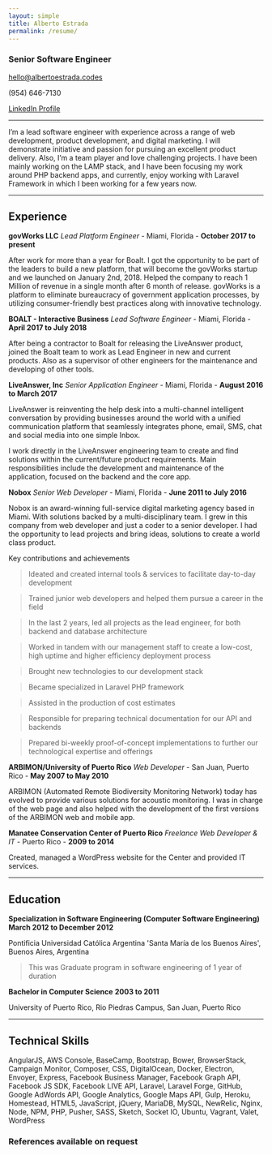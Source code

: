 ```yaml
---
layout: simple
title: Alberto Estrada
permalink: /resume/
---
```


### Senior Software Engineer

hello@albertoestrada.codes

(954) 646-7130

[LinkedIn Profile](https://www.linkedin.com/in/cyberkiko)


------

I’m a lead software engineer with experience across a range of web development, product development, and digital marketing. I will demonstrate initiative and passion for pursuing an excellent product delivery. Also, I’m a team player and love challenging projects. I have been mainly working on the LAMP stack, and I have been focusing my work around PHP backend apps, and currently, enjoy working with Laravel Framework in which I been working for a few years now. 



------

## Experience

**govWorks LLC** *Lead Platform Engineer* - Miami, Florida - __October 2017 to present__

After work for more than a year for Boalt. I got the opportunity to be part of the leaders to build a new platform, that will become the govWorks startup and we launched on January 2nd, 2018. Helped the company to reach 1 Million of revenue in a single month after 6 month of release.
govWorks is a platform to eliminate bureaucracy of government application processes, by utilizing consumer-friendly best practices along with innovative technology.

**BOALT - Interactive Business** *Lead Software Engineer* - Miami, Florida - __April 2017 to July 2018__

After being a contractor to Boalt for releasing the LiveAnswer product, joined the Boalt team to work as Lead Engineer in new and current products. Also as a supervisor of other engineers for the maintenance and developing of other tools. 

**LiveAnswer, Inc** *Senior Application Engineer* - Miami, Florida - __August 2016 to March 2017__

LiveAnswer is reinventing the help desk into a multi-channel intelligent conversation by providing businesses around the world with a unified communication platform that seamlessly integrates phone, email, SMS, chat and social media into one simple Inbox.

I work directly in the LiveAnswer engineering team to create and find solutions within the current/future product requirements. Main responsibilities include the development and maintenance of the application, focused on the backend and the core app.

**Nobox** *Senior Web Developer* - Miami, Florida - __June 2011 to July 2016__

Nobox is an award-winning full-service digital marketing agency based in Miami. With solutions backed by a multi-disciplinary team. I grew in this company from web developer and just a coder to a senior developer. I had the opportunity to lead projects and bring ideas, solutions to create a world class product.

Key contributions and achievements

> Ideated and created internal tools & services to facilitate day-to-day development

> Trained junior web developers and helped them pursue a career in the field

> In the last 2 years, led all projects as the lead engineer, for both backend and database architecture

> Worked in tandem with our management staff to create a low-cost, high uptime and higher efficiency deployment process

> Brought new technologies to our development stack

> Became specialized in Laravel PHP framework

> Assisted in the production of cost estimates

> Responsible for preparing technical documentation for our API and backends

> Prepared bi-weekly proof-of-concept implementations to further our technological expertise and offerings




**ARBIMON/University of Puerto Rico** *Web Developer* - San Juan, Puerto Rico - __May 2007 to May 2010__

ARBIMON (Automated Remote Biodiversity Monitoring Network) today has evolved to provide various solutions for acoustic monitoring. I was in charge of the web page and also helped with the development of the first versions of the ARBIMON web and mobile app.

**Manatee Conservation Center of Puerto Rico** *Freelance Web Developer & IT* - Puerto Rico - __2009 to 2014__

Created, managed a WordPress website for the Center and provided IT services.


------

## Education

**Specialization in Software Engineering (Computer Software Engineering)** __March 2012 to December 2012__

Pontificia Universidad Católica Argentina 'Santa María de los Buenos Aires', Buenos Aires, Argentina

> This was Graduate program in software engineering of 1 year of duration

**Bachelor in Computer Science** __2003 to 2011__

University of Puerto Rico, Rio Piedras Campus, San Juan, Puerto Rico


------

## Technical Skills
AngularJS, AWS Console, BaseCamp, Bootstrap, Bower, BrowserStack, Campaign Monitor, Composer, CSS, DigitalOcean, Docker, Electron, Envoyer, Express, Facebook Business Manager, Facebook Graph API, Facebook JS SDK, Facebook LIVE API, Laravel, Laravel Forge, GitHub, Google AdWords API, Google Analytics, Google Maps API, Gulp, Heroku, Homestead, HTML5, JavaScript, jQuery, MariaDB, MySQL, NewRelic, Nginx, Node, NPM, PHP, Pusher, SASS, Sketch, Socket IO, Ubuntu, Vagrant, Valet, WordPress

### References available on request
